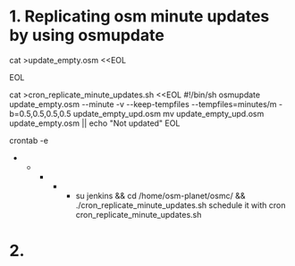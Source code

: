 # 1. Replicating osm minute updates by using osmupdate

cat >update_empty.osm <<EOL
<?xml version='1.0' encoding='UTF-8'?>
<osm version="0.6" generator="osmconvert 0.8.4" timestamp="2015-07-15T15:55:02Z">
        <bounds minlat="0.5" minlon="0.5" maxlat="0.5" maxlon="0.5"/>
</osm>
EOL

cat >cron_replicate_minute_updates.sh  <<EOL
#!/bin/sh
osmupdate update_empty.osm --minute -v --keep-tempfiles --tempfiles=minutes/m -b=0.5,0.5,0.5,0.5 update_empty_upd.osm
mv update_empty_upd.osm update_empty.osm || echo "Not updated"
EOL

crontab -e 
* * * * * su jenkins && cd /home/osm-planet/osmc/ && ./cron_replicate_minute_updates.sh
schedule it with cron cron_replicate_minute_updates.sh

# 2.
